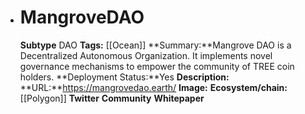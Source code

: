 - # MangroveDAO
  **Subtype** DAO
  **Tags:** [[Ocean]]
  **Summary:**Mangrove DAO is a Decentralized Autonomous Organization. It implements novel governance mechanisms to empower the community of TREE coin holders.
  **Deployment Status:**Yes
  **Description:**
  **URL:**https://mangrovedao.earth/
  **Image:**
  **Ecosystem/chain:**[[Polygon]]
  **Twitter**
  **Community**
  **Whitepaper**